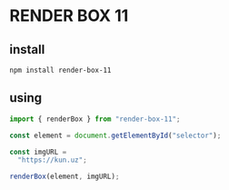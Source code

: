 # RENDER BOX 11

## install

`npm install render-box-11`

## using

```js
import { renderBox } from "render-box-11";

const element = document.getElementById("selector");

const imgURL =
  "https://kun.uz";

renderBox(element, imgURL);
```
